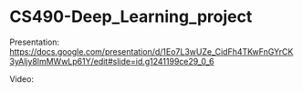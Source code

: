 # CS490-Deep_Learning_project

Presentation: https://docs.google.com/presentation/d/1Eo7L3wUZe_CidFh4TKwFnGYrCK3yAljy8lmMWwLp61Y/edit#slide=id.g1241199ce29_0_6

Video: 
